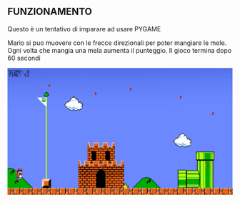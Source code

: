 ## FUNZIONAMENTO

Questo è un tentativo di imparare ad usare PYGAME

Mario si puo muovere con le frecce direzionali per poter mangiare le mele.
Ogni volta che mangia una mela aumenta il punteggio.
Il gioco termina dopo 60 secondi

![gif](IMMAGINI/MARIOMELA.gif)